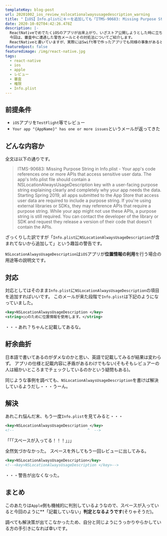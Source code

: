 ```yaml
---
templateKey: blog-post
url: 20201002_ios_review_nslocationalwaysusagedescription_warning
title: "【iOS】Info.plistにキーを追加しても「ITMS-90683: Missing Purpose String」のメールが来た件"
date: 2020-10-02T04:42:26.478Z
description: |-
  ReactNativeでめでたくiOSのアプリが出来上がり、いざストア公開しようとした時に立ちはだかるのが審査です。
  今回は、審査中に遭遇した警告メールとその対処法についてご紹介します。
  ReactNativeと書いていますが、実際にはSwift等で作ったアプリでも同様の事象があると思います。
featuredpost: false
featuredimage: /img/react-native.jpg
tags:
  - react-native
  - ios
  - apple
  - レビュー
  - 審査
  - 権限
  - Info.plist
---
```

## 前提条件
- `iOS`アプリを`TestFlight`等でレビュー
- `Your app "{AppName}" has one or more issues`というメールが返ってきた

## どんな内容か
全文は以下の通りです。

> ITMS-90683: Missing Purpose String in Info.plist - Your app's code references one or more APIs that access sensitive user data. The app's Info.plist file should contain a NSLocationAlwaysUsageDescription key with a user-facing purpose string explaining clearly and completely why your app needs the data. Starting Spring 2019, all apps submitted to the App Store that access user data are required to include a purpose string. If you're using external libraries or SDKs, they may reference APIs that require a purpose string. While your app might not use these APIs, a purpose string is still required. You can contact the developer of the library or SDK and request they release a version of their code that doesn't contain the APIs.

ざっくりした訳ですが「`Info.plist`に`NSLocationAlwaysUsageDescription`が含まれてないから追加して」という趣旨の警告です。

`NSLocationAlwaysUsageDescription`は`iOS`アプリが**位置情報の利用**を行う場合の用途等の説明文です。

## 対応
対応としてはそのまま`Info.plist`に`NSLocationAlwaysUsageDescription`の項目を追加すればいいです。
このメールが来た段階で`Info.plist`は下記のようになっていました。

```xml
<key>NSLocationAlwaysUsageDescription </key>
<string>○○のために位置情報を使用します。</string>
```

・・・あれ？ちゃんと記載してあるな。

## 紆余曲折
日本語で書いてあるのがダメなのかと思い、英語で記載してみるが結果は変わらず。
アプリの仕様と記載内容に矛盾があるわけでもない(そもそもレビュアーの人は細かいところまでチェックしているのかという疑問もある)。

同じような事例を調べても、`NSLocationAlwaysUsageDescription`を書けば解決しているようだし・・・うーん。

## 解決
あれこれ悩んだ末、もう一度`Info.plist`を見てみると・・・

```xml
<key>NSLocationAlwaysUsageDescription </key>
<!--                                 ^  -->
```

「「「スペースが入ってる！！！」」」

全然気づかなかった。
スペースを外してもう一回レビューに出してみる。

```xml
<key>NSLocationAlwaysUsageDescription</key>
<!--<key>NSLocationAlwaysUsageDescription </key>-->
```

・・・警告が出なくなった。

## まとめ
このあたりは`Apple`側も機械的に判別しているようなので、スペースが入っていると今回のように**「記載していない」**判定となるようです**(そりゃそうだ)。

調べても解決策が出てこなかったため、自分と同じようにうっかりやらかしている方の手引きになれば幸いです。